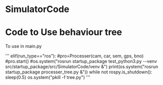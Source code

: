 # SimulatorCode


# Code to Use behaviour tree

To use in main.py

'''
elif(run_type=="ros"):
  #pro=Processer(cam, car, sem, gps, bno)
  #pro.start()
  #os.system("rosrun startup_package test_python3.py --venv src/startup_package/src/SimulatorCode/venv &")
  print(os.system("rosrun startup_package processer_tree.py &"))
  while not rospy.is_shutdown():
    sleep(0.5)
  os.system("pkill -f tree.py")
'''
